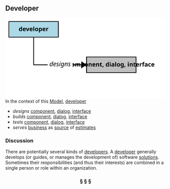 ## Developer

<img src="developer.svg?raw=true" align="right"/>

In the context of this [Model](model.md), [developer](https://github.com/nikboyd/Syntopica/blob/master/sample-domain/developer.md)

* <i>designs</i> [component](https://github.com/nikboyd/Syntopica/blob/master/sample-domain/component.md), [dialog](https://github.com/nikboyd/Syntopica/blob/master/sample-domain/dialog.md), [interface](https://github.com/nikboyd/Syntopica/blob/master/sample-domain/interface.md)
* <i>builds</i> [component](https://github.com/nikboyd/Syntopica/blob/master/sample-domain/component.md), [dialog](https://github.com/nikboyd/Syntopica/blob/master/sample-domain/dialog.md), [interface](https://github.com/nikboyd/Syntopica/blob/master/sample-domain/interface.md)
* <i>tests</i> [component](https://github.com/nikboyd/Syntopica/blob/master/sample-domain/component.md), [dialog](https://github.com/nikboyd/Syntopica/blob/master/sample-domain/dialog.md), [interface](https://github.com/nikboyd/Syntopica/blob/master/sample-domain/interface.md)
* <i>serves</i> [business](https://github.com/nikboyd/Syntopica/blob/master/sample-domain/business.md) as [source](https://github.com/nikboyd/Syntopica/blob/master/sample-domain/source.md) of [estimates](https://github.com/nikboyd/Syntopica/blob/master/sample-domain/estimate.md)

### Discussion

There are potentially several kinds of [developers](https://github.com/nikboyd/Syntopica/blob/master/sample-domain/developer.md).
A [developer](https://github.com/nikboyd/Syntopica/blob/master/sample-domain/developer.md) generally develops (or guides, or manages the development of) software [solutions](https://github.com/nikboyd/Syntopica/blob/master/sample-domain/solution.md).
Sometimes their responsibilities (and thus their interests) are combined in a single person or role within an organization.


<h3 align="center"><b>&sect; &sect; &sect;</b></h3>
